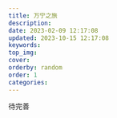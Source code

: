 ```yaml
---
title: 万宁之旅
description: 
date: 2023-02-09 12:17:08
updated: 2023-10-15 12:17:08
keywords: 
top_img: 
cover: 
orderby: random
order: 1
categories:
---
```



待完善
